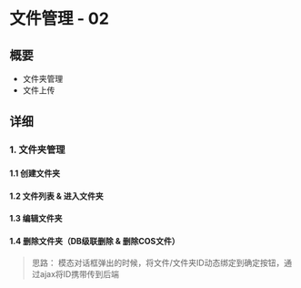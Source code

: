 # 文件管理 - 02

## 概要

- 文件夹管理
- 文件上传

## 详细

### 1. 文件夹管理

#### 1.1 创建文件夹

#### 1.2 文件列表 & 进入文件夹

#### 1.3 编辑文件夹

#### 1.4 删除文件夹（DB级联删除 & 删除COS文件）

> 思路： 模态对话框弹出的时候，将文件/文件夹ID动态绑定到确定按钮，通过ajax将ID携带传到后端

